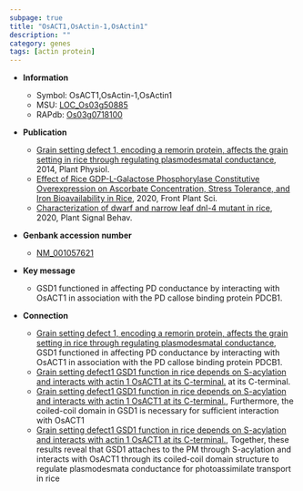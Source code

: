 ```yaml
---
subpage: true
title: "OsACT1,OsActin-1,OsActin1"
description: ""
category: genes
tags: [actin protein]
---
```


* **Information**  
    + Symbol: OsACT1,OsActin-1,OsActin1  
    + MSU: [LOC_Os03g50885](http://rice.plantbiology.msu.edu/cgi-bin/ORF_infopage.cgi?orf=LOC_Os03g50885)  
    + RAPdb: [Os03g0718100](http://rapdb.dna.affrc.go.jp/viewer/gbrowse_details/irgsp1?name=Os03g0718100)  

* **Publication**  
    + [Grain setting defect 1, encoding a remorin protein, affects the grain setting in rice through regulating plasmodesmatal conductance](http://www.ncbi.nlm.nih.gov/pubmed?term=Grain+setting+defect+1,+encoding+a+remorin+protein,+affects+the+grain+setting+in+rice+through+regulating+plasmodesmatal+conductance%5BTitle%5D), 2014, Plant Physiol.
    + [Effect of Rice GDP-L-Galactose Phosphorylase Constitutive Overexpression on Ascorbate Concentration, Stress Tolerance, and Iron Bioavailability in Rice](http://www.ncbi.nlm.nih.gov/pubmed?term=Effect+of+Rice+GDP-L-Galactose+Phosphorylase+Constitutive+Overexpression+on+Ascorbate+Concentration,+Stress+Tolerance,+and+Iron+Bioavailability+in+Rice%5BTitle%5D), 2020, Front Plant Sci.
    + [Characterization of dwarf and narrow leaf  dnl-4 mutant in rice](http://www.ncbi.nlm.nih.gov/pubmed?term=Characterization+of+dwarf+and+narrow+leaf++dnl-4+mutant+in+rice%5BTitle%5D), 2020, Plant Signal Behav.

* **Genbank accession number**  
    + [NM_001057621](http://www.ncbi.nlm.nih.gov/nuccore/NM_001057621)

* **Key message**  
    + GSD1 functioned in affecting PD conductance by interacting with OsACT1 in association with the PD callose binding protein PDCB1.

* **Connection**  
    + [Grain setting defect 1, encoding a remorin protein, affects the grain setting in rice through regulating plasmodesmatal conductance](http://www.ncbi.nlm.nih.gov/pubmed?term=Grain+setting+defect+1,+encoding+a+remorin+protein,+affects+the+grain+setting+in+rice+through+regulating+plasmodesmatal+conductance%5BTitle%5D), GSD1 functioned in affecting PD conductance by interacting with OsACT1 in association with the PD callose binding protein PDCB1.
    + [Grain setting defect1 GSD1 function in rice depends on S-acylation and interacts with actin 1 OsACT1 at its C-terminal.](OsACT1) at its C-terminal.
    + [Grain setting defect1 GSD1 function in rice depends on S-acylation and interacts with actin 1 OsACT1 at its C-terminal.](http://www.ncbi.nlm.nih.gov/pubmed?term=Grain+setting+defect1+GSD1+function+in+rice+depends+on+S-acylation+and+interacts+with+actin+1+OsACT1+at+its+C-terminal.%5BTitle%5D), Furthermore, the coiled-coil domain in GSD1 is necessary for sufficient interaction with OsACT1
    + [Grain setting defect1 GSD1 function in rice depends on S-acylation and interacts with actin 1 OsACT1 at its C-terminal.](http://www.ncbi.nlm.nih.gov/pubmed?term=Grain+setting+defect1+GSD1+function+in+rice+depends+on+S-acylation+and+interacts+with+actin+1+OsACT1+at+its+C-terminal.%5BTitle%5D), Together, these results reveal that GSD1 attaches to the PM through S-acylation and interacts with OsACT1 through its coiled-coil domain structure to regulate plasmodesmata conductance for photoassimilate transport in rice



